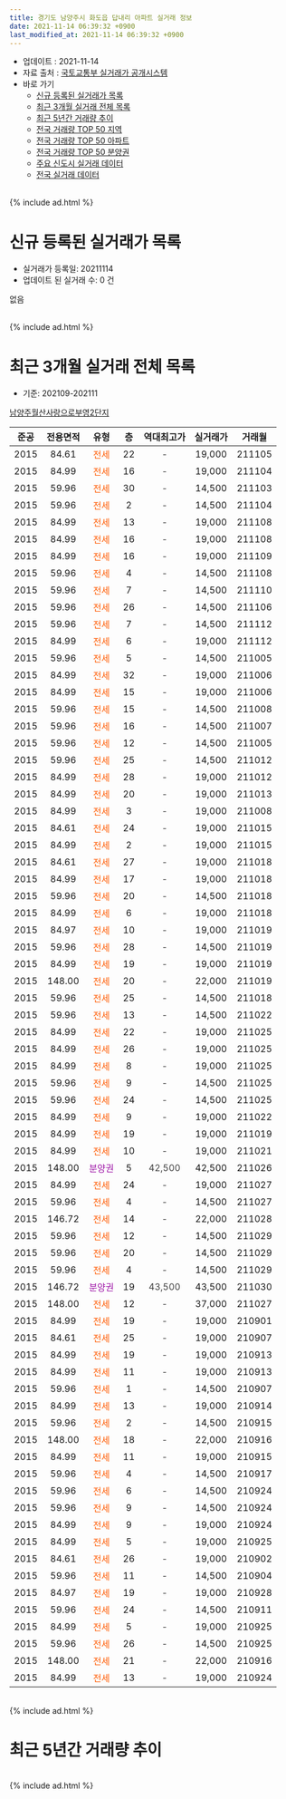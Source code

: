 ```yaml
---
title: 경기도 남양주시 화도읍 답내리 아파트 실거래 정보
date: 2021-11-14 06:39:32 +0900
last_modified_at: 2021-11-14 06:39:32 +0900
---
```


* 업데이트 : 2021-11-14
* 자료 출처 : [국토교통부 실거래가 공개시스템](http://rt.molit.go.kr)
* 바로 가기
    * [신규 등록된 실거래가 목록](#신규-등록된-실거래가-목록)
    * [최근 3개월 실거래 전체 목록](#최근-3개월-실거래-전체-목록)
    * [최근 5년간 거래량 추이](#최근-5년간-거래량-추이)
    * [전국 거래량 TOP 50 지역](https://inasie.github.io/apt-trade-info/최근-3개월-전국에서-가장-거래가-많이-발생한-지역)
    * [전국 거래량 TOP 50 아파트](https://inasie.github.io/apt-trade-info/최근-3개월-전국에서-가장-거래가-많이-발생한-아파트)
    * [전국 거래량 TOP 50 분양권](https://inasie.github.io/apt-trade-info/최근-3개월-전국에서-가장-거래가-많이-발생한-분양권)
    * [주요 신도시 실거래 데이터](https://inasie.github.io/apt-trade-info/주요-신도시)
    * [전국 실거래 데이터](https://inasie.github.io/apt-trade-info/전국)
<br>
{% include ad.html %}
<br>

# 신규 등록된 실거래가 목록
* 실거래가 등록일: 20211114
* 업데이트 된 실거래 수: 0 건

없음

<br>
{% include ad.html %}
<br>

# 최근 3개월 실거래 전체 목록
* 기준: 202109-202111


[남양주월산사랑으로부영2단지](https://search.naver.com/search.naver?query=%EA%B2%BD%EA%B8%B0%EB%8F%84+%EB%82%A8%EC%96%91%EC%A3%BC%EC%8B%9C+%ED%99%94%EB%8F%84%EC%9D%8D+%EB%8B%B5%EB%82%B4%EB%A6%AC+%EB%82%A8%EC%96%91%EC%A3%BC%EC%9B%94%EC%82%B0%EC%82%AC%EB%9E%91%EC%9C%BC%EB%A1%9C%EB%B6%80%EC%98%812%EB%8B%A8%EC%A7%80)

|준공|전용면적|유형|층|역대최고가|실거래가|거래월|
|:---:|:---:|:---:|:---:|:---:|:---:|:---:|
|2015|84.61|<span style="color:#ff5a00">전세</span>|22|<span style="color:#444444">-</span>|19,000|211105|
|2015|84.99|<span style="color:#ff5a00">전세</span>|16|<span style="color:#444444">-</span>|19,000|211104|
|2015|59.96|<span style="color:#ff5a00">전세</span>|30|<span style="color:#444444">-</span>|14,500|211103|
|2015|59.96|<span style="color:#ff5a00">전세</span>|2|<span style="color:#444444">-</span>|14,500|211104|
|2015|84.99|<span style="color:#ff5a00">전세</span>|13|<span style="color:#444444">-</span>|19,000|211108|
|2015|84.99|<span style="color:#ff5a00">전세</span>|16|<span style="color:#444444">-</span>|19,000|211108|
|2015|84.99|<span style="color:#ff5a00">전세</span>|16|<span style="color:#444444">-</span>|19,000|211109|
|2015|59.96|<span style="color:#ff5a00">전세</span>|4|<span style="color:#444444">-</span>|14,500|211108|
|2015|59.96|<span style="color:#ff5a00">전세</span>|7|<span style="color:#444444">-</span>|14,500|211110|
|2015|59.96|<span style="color:#ff5a00">전세</span>|26|<span style="color:#444444">-</span>|14,500|211106|
|2015|59.96|<span style="color:#ff5a00">전세</span>|7|<span style="color:#444444">-</span>|14,500|211112|
|2015|84.99|<span style="color:#ff5a00">전세</span>|6|<span style="color:#444444">-</span>|19,000|211112|
|2015|59.96|<span style="color:#ff5a00">전세</span>|5|<span style="color:#444444">-</span>|14,500|211005|
|2015|84.99|<span style="color:#ff5a00">전세</span>|32|<span style="color:#444444">-</span>|19,000|211006|
|2015|84.99|<span style="color:#ff5a00">전세</span>|15|<span style="color:#444444">-</span>|19,000|211006|
|2015|59.96|<span style="color:#ff5a00">전세</span>|15|<span style="color:#444444">-</span>|14,500|211008|
|2015|59.96|<span style="color:#ff5a00">전세</span>|16|<span style="color:#444444">-</span>|14,500|211007|
|2015|59.96|<span style="color:#ff5a00">전세</span>|12|<span style="color:#444444">-</span>|14,500|211005|
|2015|59.96|<span style="color:#ff5a00">전세</span>|25|<span style="color:#444444">-</span>|14,500|211012|
|2015|84.99|<span style="color:#ff5a00">전세</span>|28|<span style="color:#444444">-</span>|19,000|211012|
|2015|84.99|<span style="color:#ff5a00">전세</span>|20|<span style="color:#444444">-</span>|19,000|211013|
|2015|84.99|<span style="color:#ff5a00">전세</span>|3|<span style="color:#444444">-</span>|19,000|211008|
|2015|84.61|<span style="color:#ff5a00">전세</span>|24|<span style="color:#444444">-</span>|19,000|211015|
|2015|84.99|<span style="color:#ff5a00">전세</span>|2|<span style="color:#444444">-</span>|19,000|211015|
|2015|84.61|<span style="color:#ff5a00">전세</span>|27|<span style="color:#444444">-</span>|19,000|211018|
|2015|84.99|<span style="color:#ff5a00">전세</span>|17|<span style="color:#444444">-</span>|19,000|211018|
|2015|59.96|<span style="color:#ff5a00">전세</span>|20|<span style="color:#444444">-</span>|14,500|211018|
|2015|84.99|<span style="color:#ff5a00">전세</span>|6|<span style="color:#444444">-</span>|19,000|211018|
|2015|84.97|<span style="color:#ff5a00">전세</span>|10|<span style="color:#444444">-</span>|19,000|211019|
|2015|59.96|<span style="color:#ff5a00">전세</span>|28|<span style="color:#444444">-</span>|14,500|211019|
|2015|84.99|<span style="color:#ff5a00">전세</span>|19|<span style="color:#444444">-</span>|19,000|211019|
|2015|148.00|<span style="color:#ff5a00">전세</span>|20|<span style="color:#444444">-</span>|22,000|211019|
|2015|59.96|<span style="color:#ff5a00">전세</span>|25|<span style="color:#444444">-</span>|14,500|211018|
|2015|59.96|<span style="color:#ff5a00">전세</span>|13|<span style="color:#444444">-</span>|14,500|211022|
|2015|84.99|<span style="color:#ff5a00">전세</span>|22|<span style="color:#444444">-</span>|19,000|211025|
|2015|84.99|<span style="color:#ff5a00">전세</span>|26|<span style="color:#444444">-</span>|19,000|211025|
|2015|84.99|<span style="color:#ff5a00">전세</span>|8|<span style="color:#444444">-</span>|19,000|211025|
|2015|59.96|<span style="color:#ff5a00">전세</span>|9|<span style="color:#444444">-</span>|14,500|211025|
|2015|59.96|<span style="color:#ff5a00">전세</span>|24|<span style="color:#444444">-</span>|14,500|211025|
|2015|84.99|<span style="color:#ff5a00">전세</span>|9|<span style="color:#444444">-</span>|19,000|211022|
|2015|84.99|<span style="color:#ff5a00">전세</span>|19|<span style="color:#444444">-</span>|19,000|211019|
|2015|84.99|<span style="color:#ff5a00">전세</span>|10|<span style="color:#444444">-</span>|19,000|211021|
|2015|148.00|<span style="color:#9C11A5">분양권</span>|5|<span style="color:#444444">42,500</span>|42,500|211026|
|2015|84.99|<span style="color:#ff5a00">전세</span>|24|<span style="color:#444444">-</span>|19,000|211027|
|2015|59.96|<span style="color:#ff5a00">전세</span>|4|<span style="color:#444444">-</span>|14,500|211027|
|2015|146.72|<span style="color:#ff5a00">전세</span>|14|<span style="color:#444444">-</span>|22,000|211028|
|2015|59.96|<span style="color:#ff5a00">전세</span>|12|<span style="color:#444444">-</span>|14,500|211029|
|2015|59.96|<span style="color:#ff5a00">전세</span>|20|<span style="color:#444444">-</span>|14,500|211029|
|2015|59.96|<span style="color:#ff5a00">전세</span>|4|<span style="color:#444444">-</span>|14,500|211029|
|2015|146.72|<span style="color:#9C11A5">분양권</span>|19|<span style="color:#444444">43,500</span>|43,500|211030|
|2015|148.00|<span style="color:#ff5a00">전세</span>|12|<span style="color:#444444">-</span>|37,000|211027|
|2015|84.99|<span style="color:#ff5a00">전세</span>|19|<span style="color:#444444">-</span>|19,000|210901|
|2015|84.61|<span style="color:#ff5a00">전세</span>|25|<span style="color:#444444">-</span>|19,000|210907|
|2015|84.99|<span style="color:#ff5a00">전세</span>|19|<span style="color:#444444">-</span>|19,000|210913|
|2015|84.99|<span style="color:#ff5a00">전세</span>|11|<span style="color:#444444">-</span>|19,000|210913|
|2015|59.96|<span style="color:#ff5a00">전세</span>|1|<span style="color:#444444">-</span>|14,500|210907|
|2015|84.99|<span style="color:#ff5a00">전세</span>|13|<span style="color:#444444">-</span>|19,000|210914|
|2015|59.96|<span style="color:#ff5a00">전세</span>|2|<span style="color:#444444">-</span>|14,500|210915|
|2015|148.00|<span style="color:#ff5a00">전세</span>|18|<span style="color:#444444">-</span>|22,000|210916|
|2015|84.99|<span style="color:#ff5a00">전세</span>|11|<span style="color:#444444">-</span>|19,000|210915|
|2015|59.96|<span style="color:#ff5a00">전세</span>|4|<span style="color:#444444">-</span>|14,500|210917|
|2015|59.96|<span style="color:#ff5a00">전세</span>|6|<span style="color:#444444">-</span>|14,500|210924|
|2015|59.96|<span style="color:#ff5a00">전세</span>|9|<span style="color:#444444">-</span>|14,500|210924|
|2015|84.99|<span style="color:#ff5a00">전세</span>|9|<span style="color:#444444">-</span>|19,000|210924|
|2015|84.99|<span style="color:#ff5a00">전세</span>|5|<span style="color:#444444">-</span>|19,000|210925|
|2015|84.61|<span style="color:#ff5a00">전세</span>|26|<span style="color:#444444">-</span>|19,000|210902|
|2015|59.96|<span style="color:#ff5a00">전세</span>|11|<span style="color:#444444">-</span>|14,500|210904|
|2015|84.97|<span style="color:#ff5a00">전세</span>|19|<span style="color:#444444">-</span>|19,000|210928|
|2015|59.96|<span style="color:#ff5a00">전세</span>|24|<span style="color:#444444">-</span>|14,500|210911|
|2015|84.99|<span style="color:#ff5a00">전세</span>|5|<span style="color:#444444">-</span>|19,000|210925|
|2015|59.96|<span style="color:#ff5a00">전세</span>|26|<span style="color:#444444">-</span>|14,500|210925|
|2015|148.00|<span style="color:#ff5a00">전세</span>|21|<span style="color:#444444">-</span>|22,000|210916|
|2015|84.99|<span style="color:#ff5a00">전세</span>|13|<span style="color:#444444">-</span>|19,000|210924|


<br>
{% include ad.html %}
<br>

# 최근 5년간 거래량 추이


<div style="width:100%;">
    <canvas id="deal_progress" height="200"></canvas>
</div>

<script>
new Chart(document.getElementById("deal_progress"), {
    type: 'line',
    data: {
        labels: ['201611','201612','201701','201702','201703','201704','201705','201706','201707','201708','201709','201710','201711','201712','201801','201802','201803','201804','201805','201806','201807','201808','201809','201810','201811','201812','201901','201902','201903','201904','201905','201906','201907','201908','201909','201910','201911','201912','202001','202002','202003','202004','202005','202006','202007','202008','202009','202010','202011','202012','202101','202102','202103','202104','202105','202106','202107','202108','202109','202110','202111'],
        datasets: [{
            label: '매매',
            pointRadius: 1,
            data: [0, 0, 0, 0, 0, 0, 0, 0, 0, 0, 0, 0, 0, 0, 0, 0, 0, 0, 0, 0, 0, 0, 0, 0, 0, 0, 0, 0, 0, 0, 0, 0, 0, 0, 0, 0, 0, 0, 0, 0, 0, 0, 0, 0, 0, 0, 0, 0, 0, 0, 0, 2, 0, 2, 0, 0, 1, 0, 0, 2, 0],
            borderColor: "rgba(255, 201, 14, 1)",
            backgroundColor: "rgba(255, 201, 14, 0.5)",
            fill: false,
            lineTension: 0
        },{
            label: '전월세',
            pointRadius: 1,
            data: [22, 18, 29, 53, 41, 28, 28, 19, 6, 12, 12, 14, 21, 23, 20, 27, 35, 35, 31, 22, 12, 13, 10, 24, 28, 26, 33, 34, 53, 48, 40, 34, 25, 23, 26, 34, 24, 40, 47, 75, 60, 55, 34, 41, 44, 36, 23, 43, 36, 38, 29, 48, 58, 92, 82, 58, 23, 25, 22, 37, 12],
            borderColor: "rgba(0, 141, 185, 1)",
            backgroundColor: "rgba(0, 141, 185, 0.5)",
            fill: false,
            lineTension: 0
        }
        ]
    },
    options: {
        responsive: true,
        title: {
            display: false
        },
        tooltips: {
            mode: 'index',
            intersect: false
        },
        hover: {
            mode: 'nearest',
            intersect: true
        },
        scales: {
            xAxes: [{
                display: true,
                scaleLabel: {
                    display: true,
                    labelString: '년/월'
                }
            }],
            yAxes: [{
                display: true,
                ticks: {
                    suggestedMin: 0,
                },
                scaleLabel: {
                    display: true,
                    labelString: '실거래 수'
                }
            }]
        }
    }
});

</script>


<br>
{% include ad.html %}
<br>


